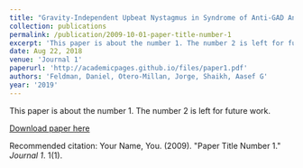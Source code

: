 ```yaml
---
title: "Gravity-Independent Upbeat Nystagmus in Syndrome of Anti-GAD Antibodies."
collection: publications
permalink: /publication/2009-10-01-paper-title-number-1
excerpt: 'This paper is about the number 1. The number 2 is left for future work.'
date: Aug 22, 2018
venue: 'Journal 1'
paperurl: 'http://academicpages.github.io/files/paper1.pdf'
authors: 'Feldman, Daniel, Otero-Millan, Jorge, Shaikh, Aasef G'
year: '2019'
---
```

This paper is about the number 1. The number 2 is left for future work.

[Download paper here](http://academicpages.github.io/files/paper1.pdf)

Recommended citation: Your Name, You. (2009). "Paper Title Number 1." <i>Journal 1</i>. 1(1).
